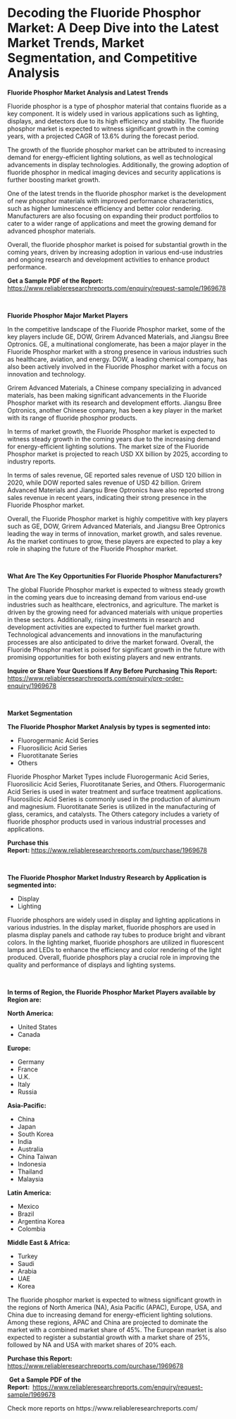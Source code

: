<p><h1>Decoding the Fluoride Phosphor Market: A Deep Dive into the Latest Market Trends, Market Segmentation, and Competitive Analysis</h1></p><p><strong>Fluoride Phosphor Market Analysis and Latest Trends</strong></p>
<p><p>Fluoride phosphor is a type of phosphor material that contains fluoride as a key component. It is widely used in various applications such as lighting, displays, and detectors due to its high efficiency and stability. The fluoride phosphor market is expected to witness significant growth in the coming years, with a projected CAGR of 13.6% during the forecast period.</p><p>The growth of the fluoride phosphor market can be attributed to increasing demand for energy-efficient lighting solutions, as well as technological advancements in display technologies. Additionally, the growing adoption of fluoride phosphor in medical imaging devices and security applications is further boosting market growth.</p><p>One of the latest trends in the fluoride phosphor market is the development of new phosphor materials with improved performance characteristics, such as higher luminescence efficiency and better color rendering. Manufacturers are also focusing on expanding their product portfolios to cater to a wider range of applications and meet the growing demand for advanced phosphor materials.</p><p>Overall, the fluoride phosphor market is poised for substantial growth in the coming years, driven by increasing adoption in various end-use industries and ongoing research and development activities to enhance product performance.</p></p>
<p><strong>Get a Sample PDF of the Report:&nbsp;</strong> <a href="https://www.reliableresearchreports.com/enquiry/request-sample/1969678">https://www.reliableresearchreports.com/enquiry/request-sample/1969678</a></p>
<p>&nbsp;</p>
<p><strong>Fluoride Phosphor Major Market Players</strong></p>
<p><p>In the competitive landscape of the Fluoride Phosphor market, some of the key players include GE, DOW, Grirem Advanced Materials, and Jiangsu Bree Optronics. GE, a multinational conglomerate, has been a major player in the Fluoride Phosphor market with a strong presence in various industries such as healthcare, aviation, and energy. DOW, a leading chemical company, has also been actively involved in the Fluoride Phosphor market with a focus on innovation and technology.</p><p>Grirem Advanced Materials, a Chinese company specializing in advanced materials, has been making significant advancements in the Fluoride Phosphor market with its research and development efforts. Jiangsu Bree Optronics, another Chinese company, has been a key player in the market with its range of fluoride phosphor products.</p><p>In terms of market growth, the Fluoride Phosphor market is expected to witness steady growth in the coming years due to the increasing demand for energy-efficient lighting solutions. The market size of the Fluoride Phosphor market is projected to reach USD XX billion by 2025, according to industry reports.</p><p>In terms of sales revenue, GE reported sales revenue of USD 120 billion in 2020, while DOW reported sales revenue of USD 42 billion. Grirem Advanced Materials and Jiangsu Bree Optronics have also reported strong sales revenue in recent years, indicating their strong presence in the Fluoride Phosphor market.</p><p>Overall, the Fluoride Phosphor market is highly competitive with key players such as GE, DOW, Grirem Advanced Materials, and Jiangsu Bree Optronics leading the way in terms of innovation, market growth, and sales revenue. As the market continues to grow, these players are expected to play a key role in shaping the future of the Fluoride Phosphor market.</p></p>
<p>&nbsp;</p>
<p><strong>What Are The Key Opportunities For Fluoride Phosphor Manufacturers?</strong></p>
<p><p>The global Fluoride Phosphor market is expected to witness steady growth in the coming years due to increasing demand from various end-use industries such as healthcare, electronics, and agriculture. The market is driven by the growing need for advanced materials with unique properties in these sectors. Additionally, rising investments in research and development activities are expected to further fuel market growth. Technological advancements and innovations in the manufacturing processes are also anticipated to drive the market forward. Overall, the Fluoride Phosphor market is poised for significant growth in the future with promising opportunities for both existing players and new entrants.</p></p>
<p><strong>Inquire or Share Your Questions If Any Before Purchasing This Report:</strong> <a href="https://www.reliableresearchreports.com/enquiry/pre-order-enquiry/1969678">https://www.reliableresearchreports.com/enquiry/pre-order-enquiry/1969678</a></p>
<p>&nbsp;</p>
<p><strong>Market Segmentation</strong></p>
<p><strong>The Fluoride Phosphor Market Analysis by types is segmented into:</strong></p>
<p><ul><li>Fluorogermanic Acid Series</li><li>Fluorosilicic Acid Series</li><li>Fluorotitanate Series</li><li>Others</li></ul></p>
<p><p>Fluoride Phosphor Market Types include Fluorogermanic Acid Series, Fluorosilicic Acid Series, Fluorotitanate Series, and Others. Fluorogermanic Acid Series is used in water treatment and surface treatment applications. Fluorosilicic Acid Series is commonly used in the production of aluminum and magnesium. Fluorotitanate Series is utilized in the manufacturing of glass, ceramics, and catalysts. The Others category includes a variety of fluoride phosphor products used in various industrial processes and applications.</p></p>
<p><strong>Purchase this Report:&nbsp;</strong><a href="https://www.reliableresearchreports.com/purchase/1969678">https://www.reliableresearchreports.com/purchase/1969678</a></p>
<p>&nbsp;</p>
<p><strong>The Fluoride Phosphor Market Industry Research by Application is segmented into:</strong></p>
<p><ul><li>Display</li><li>Lighting</li></ul></p>
<p><p>Fluoride phosphors are widely used in display and lighting applications in various industries. In the display market, fluoride phosphors are used in plasma display panels and cathode ray tubes to produce bright and vibrant colors. In the lighting market, fluoride phosphors are utilized in fluorescent lamps and LEDs to enhance the efficiency and color rendering of the light produced. Overall, fluoride phosphors play a crucial role in improving the quality and performance of displays and lighting systems.</p></p>
<p>&nbsp;</p>
<p><strong>In terms of Region, the Fluoride Phosphor Market Players available by Region are:</strong></p>
<p>
    <p> <strong> North America: </strong>
        <ul>
            <li>United States</li>
            <li>Canada</li>
        </ul>
        </p> 
    <p> <strong> Europe: </strong>
        <ul>
            <li>Germany</li>
            <li>France</li>
            <li>U.K.</li>
            <li>Italy</li>
            <li>Russia</li>
        </ul>
        </p> 
    <p> <strong> Asia-Pacific: </strong>
        <ul>
            <li>China</li>
            <li>Japan</li>
            <li>South Korea</li>
            <li>India</li>
            <li>Australia</li>
            <li>China Taiwan</li>
            <li>Indonesia</li>
            <li>Thailand</li>
            <li>Malaysia</li>
        </ul>
        </p> 
    <p> <strong> Latin America: </strong>
        <ul>
            <li>Mexico</li>
            <li>Brazil</li>
            <li>Argentina Korea</li>
            <li>Colombia</li>
        </ul>
        </p> 
    <p> <strong> Middle East & Africa: </strong>
        <ul>
            <li>Turkey</li>
            <li>Saudi</li>
            <li>Arabia</li>
            <li>UAE</li>
            <li>Korea</li>
        </ul>
    </p>
    </p>
<p><p>The fluoride phosphor market is expected to witness significant growth in the regions of North America (NA), Asia Pacific (APAC), Europe, USA, and China due to increasing demand for energy-efficient lighting solutions. Among these regions, APAC and China are projected to dominate the market with a combined market share of 45%. The European market is also expected to register a substantial growth with a market share of 25%, followed by NA and USA with market shares of 20% each.</p></p>
<p><strong>Purchase this Report: </strong><a href="https://www.reliableresearchreports.com/purchase/1969678">https://www.reliableresearchreports.com/purchase/1969678</a></p>
<p>&nbsp;<strong>Get a Sample PDF of the Report:&nbsp;&nbsp;</strong><a href="https://www.reliableresearchreports.com/enquiry/request-sample/1969678">https://www.reliableresearchreports.com/enquiry/request-sample/1969678</a></p>
<p><strong></strong></p>
<p>Check more reports on https://www.reliableresearchreports.com/</p>
